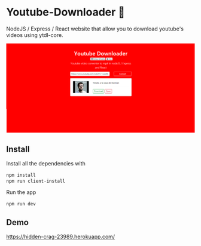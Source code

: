 # Youtube-Downloader :musical_note:

NodeJS / Express / React website that allow you to download youtube's videos using ytdl-core.

![alt text](display.PNG)

## Install

Install all the dependencies with 

```
npm install 
npm run client-install
``` 
Run the app

```
npm run dev
```

## Demo

https://hidden-crag-23989.herokuapp.com/